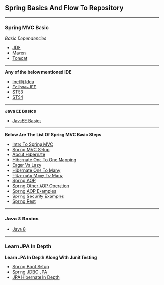 ## Spring Basics And Flow To Repository

----------

### Spring MVC Basic

_Basic Dependencies_

 * [JDK](https://www.oracle.com/technetwork/java/javase/downloads/jdk8-downloads-2133151.html)
 * [Maven](https://maven.apache.org/download.cgi)
 * [Tomcat](https://tomcat.apache.org/download-90.cgi)

----------

**Any of the below mentioned IDE**

* [Inetllij Idea](https://www.jetbrains.com/idea/download/)
* [Eclipse-JEE](https://www.eclipse.org/downloads/packages/release/2019-03/m3)
* [STS3](https://spring.io/tools3/sts/all)
* [STS4](https://spring.io/tools)

----------
**Java EE Basics**

* [JavaEE Basics](https://github.com/VinayagamD/JavaEEBasics)

----------

**Below Are The List Of Spring MVC Basic Steps**

* [Intro To Spring MVC](https://github.com/VinayagamD/springtest)
* [Spring MVC Setup](https://github.com/VinayagamD/springmvcdemo)
* [About Hibernate](https://github.com/VinayagamD/hibernatetut)
* [Hibernate One To One Mapping](https://github.com/VinayagamD/hibernateonetoonemapping)
* [Eager Vs Lazy](https://github.com/VinayagamD/EagerVsLazy)
* [Hibernate One To Many](https://github.com/VinayagamD/hibernateonetoonemapping)
* [Hibernate Many To Many](https://github.com/VinayagamD/hb-many-two-many)
* [Spring AOP](https://github.com/VinayagamD/springaop)
* [Spring Other AOP Operation](https://github.com/VinayagamD/SpringAopDetails)
* [Spring AOP Examples](https://github.com/VinayagamD/SpringAOPExamples)
* [Spring Security Examples](https://github.com/VinayagamD/SpringSecuirtyDemoSteps)
* [Spring Rest](https://github.com/VinayagamD/SpringRestDemo)

----------

### Java 8 Basics

* [Java 8](https://github.com/VinayagamD/LearnJava8)

----------

### Learn JPA In Depth

**Learn JPA In Depth Along With Junit Testing**

* [Spring Boot Setup](https://github.com/VinayagamD/SpringBootBasics)
* [Spring JDBC JPA](https://github.com/VinayagamD/SpringBootJDBCAndJPA)
* [JPA Hibernate In Depth](https://github.com/VinayagamD/JPA-Hibernate-InDepth)
